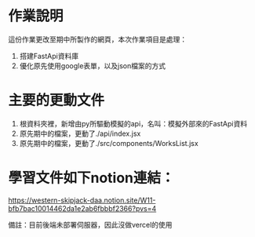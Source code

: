 # 作業說明
這份作業更改至期中所製作的網頁，本次作業項目是處理：
1. 搭建FastApi資料庫
2. 優化原先使用google表單，以及json檔案的方式

# 主要的更動文件
1. 根資料夾裡，新增由py所驅動模擬的api，名叫：模擬外部來的FastApi資料
2. 原先期中的檔案，更動了./api/index.jsx
3. 原先期中的檔案，更動了./src/components/WorksList.jsx

# 學習文件如下notion連結：
https://western-skipjack-daa.notion.site/W11-bfb7bac10014462da1e2ab6fbbbf2366?pvs=4

備註：目前後端未部署伺服器，因此沒做vercel的使用
